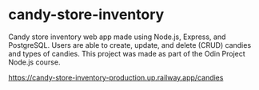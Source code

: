 # candy-store-inventory

Candy store inventory web app made using Node.js, Express, and PostgreSQL. Users are able to create, update, and delete (CRUD) candies and types of candies. This project was made as part of the Odin Project Node.js course. 

https://candy-store-inventory-production.up.railway.app/candies 

